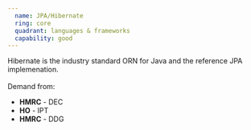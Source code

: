 ```yaml
---
  name: JPA/Hibernate
  ring: core
  quadrant: languages & frameworks
  capability: good
---
```

Hibernate is the industry standard ORN for Java and the reference JPA implemenation.
<br/><br/>Demand from: <ul><li><strong>HMRC</strong> - DEC</li><li><strong>HO</strong> - IPT</li><li><strong>HMRC</strong> - DDG</li></ul> 
